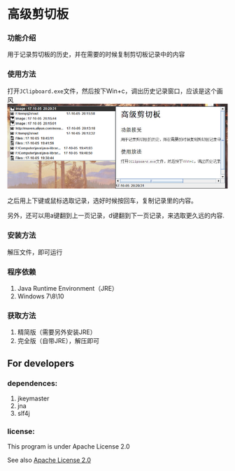 # 高级剪切板
### 功能介绍
用于记录剪切板的历史，并在需要的时候复制剪切板记录中的内容

### 使用方法
打开`JClipboard.exe`文件，然后按下Win+c，调出历史记录窗口，应该是这个画风
![](show1.png)

之后用上下键或鼠标选取记录，选好时候按回车，复制记录里的内容。

另外，还可以用a键翻到上一页记录，d键翻到下一页记录，来选取更久远的内容.

### 安装方法
解压文件，即可运行

### 程序依赖
1. Java Runtime Environment（JRE）
2. Windows 7\8\10

### 获取方法
1. 精简版（需要另外安装JRE）
2. 完全版（自带JRE），解压即可

## For developers
### dependences:
1. jkeymaster
2. jna
3. slf4j

### license:
This program is under Apache License 2.0

See also [Apache License 2.0](LICENSE.html)